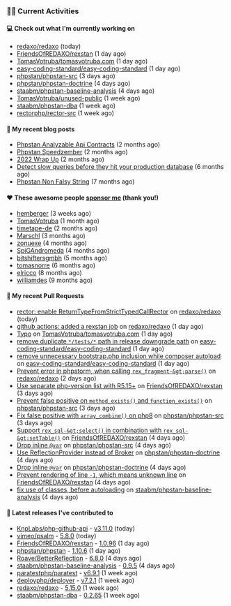 ### 👨‍💻 Current Activities


#### 💻 Check out what I'm currently working on

- [redaxo/redaxo](https://github.com/redaxo/redaxo) (today)
- [FriendsOfREDAXO/rexstan](https://github.com/FriendsOfREDAXO/rexstan) (1 day ago)
- [TomasVotruba/tomasvotruba.com](https://github.com/TomasVotruba/tomasvotruba.com) (1 day ago)
- [easy-coding-standard/easy-coding-standard](https://github.com/easy-coding-standard/easy-coding-standard) (1 day ago)
- [phpstan/phpstan-src](https://github.com/phpstan/phpstan-src) (3 days ago)
- [phpstan/phpstan-doctrine](https://github.com/phpstan/phpstan-doctrine) (4 days ago)
- [staabm/phpstan-baseline-analysis](https://github.com/staabm/phpstan-baseline-analysis) (4 days ago)
- [TomasVotruba/unused-public](https://github.com/TomasVotruba/unused-public) (1 week ago)
- [staabm/phpstan-dba](https://github.com/staabm/phpstan-dba) (1 week ago)
- [rectorphp/rector-src](https://github.com/rectorphp/rector-src) (1 week ago)


#### 📜 My recent blog posts

- [Phpstan Analyzable Api Contracts](https://staabm.github.io/2022/12/29/phpstan-analyzable-api-contracts.html) (2 months ago)
- [Phpstan Speedzember](https://staabm.github.io/2022/12/23/phpstan-speedzember.html) (2 months ago)
- [2022 Wrap Up](https://staabm.github.io/2022/12/20/2022-wrap-up.html) (2 months ago)
- [Detect slow queries before they hit your production database](https://staabm.github.io/2022/08/16/phpstan-dba-query-plan-analysis.html) (6 months ago)
- [Phpstan Non Falsy String](https://staabm.github.io/2022/08/11/phpstan-non-falsy-string.html) (7 months ago)


#### ❤️ These awesome people [sponsor me](https://github.com/sponsors/staabm) (thank you!)

- [hemberger](https://github.com/hemberger) (3 weeks ago)
- [TomasVotruba](https://github.com/TomasVotruba) (1 month ago)
- [timetape-de](https://github.com/timetape-de) (2 months ago)
- [Marschl](https://github.com/Marschl) (3 months ago)
- [zonuexe](https://github.com/zonuexe) (4 months ago)
- [SpiGAndromeda](https://github.com/SpiGAndromeda) (4 months ago)
- [bitshiftersgmbh](https://github.com/bitshiftersgmbh) (5 months ago)
- [tomasnorre](https://github.com/tomasnorre) (6 months ago)
- [elricco](https://github.com/elricco) (8 months ago)
- [williamdes](https://github.com/williamdes) (9 months ago)


#### 🔨 My recent Pull Requests

- [rector: enable ReturnTypeFromStrictTypedCallRector](https://github.com/redaxo/redaxo/pull/5630) on [redaxo/redaxo](https://github.com/redaxo/redaxo) (today)
- [github actions: added a rexstan job](https://github.com/redaxo/redaxo/pull/5629) on [redaxo/redaxo](https://github.com/redaxo/redaxo) (1 day ago)
- [Typo](https://github.com/TomasVotruba/tomasvotruba.com/pull/1391) on [TomasVotruba/tomasvotruba.com](https://github.com/TomasVotruba/tomasvotruba.com) (1 day ago)
- [remove duplicate `*/tests/*` path in release downgrade path](https://github.com/easy-coding-standard/easy-coding-standard/pull/67) on [easy-coding-standard/easy-coding-standard](https://github.com/easy-coding-standard/easy-coding-standard) (1 day ago)
- [remove unnecessary bootstrap.php inclusion while composer autoload](https://github.com/easy-coding-standard/easy-coding-standard/pull/66) on [easy-coding-standard/easy-coding-standard](https://github.com/easy-coding-standard/easy-coding-standard) (1 day ago)
- [Prevent error in phpstorm, when calling `rex_fragment-&gt;parse()`](https://github.com/redaxo/redaxo/pull/5628) on [redaxo/redaxo](https://github.com/redaxo/redaxo) (2 days ago)
- [Use separate php-version list with R5.15&#43;](https://github.com/FriendsOfREDAXO/rexstan/pull/381) on [FriendsOfREDAXO/rexstan](https://github.com/FriendsOfREDAXO/rexstan) (3 days ago)
- [Prevent false positive on `method_exists()` and `function_exists()`](https://github.com/phpstan/phpstan-src/pull/2277) on [phpstan/phpstan-src](https://github.com/phpstan/phpstan-src) (3 days ago)
- [Fix false positive with `array_combine()` on php8](https://github.com/phpstan/phpstan-src/pull/2276) on [phpstan/phpstan-src](https://github.com/phpstan/phpstan-src) (3 days ago)
- [Support `rex_sql-&gt;select()` in combination with `rex_sql-&gt;setTable()`](https://github.com/FriendsOfREDAXO/rexstan/pull/378) on [FriendsOfREDAXO/rexstan](https://github.com/FriendsOfREDAXO/rexstan) (4 days ago)
- [Drop inline `@var`](https://github.com/phpstan/phpstan-src/pull/2275) on [phpstan/phpstan-src](https://github.com/phpstan/phpstan-src) (4 days ago)
- [Use ReflectionProvider instead of Broker](https://github.com/phpstan/phpstan-doctrine/pull/431) on [phpstan/phpstan-doctrine](https://github.com/phpstan/phpstan-doctrine) (4 days ago)
- [Drop inline `@var`](https://github.com/phpstan/phpstan-doctrine/pull/430) on [phpstan/phpstan-doctrine](https://github.com/phpstan/phpstan-doctrine) (4 days ago)
- [Prevent rendering of line `-1`, which means unknown line](https://github.com/FriendsOfREDAXO/rexstan/pull/376) on [FriendsOfREDAXO/rexstan](https://github.com/FriendsOfREDAXO/rexstan) (4 days ago)
- [fix use of classes, before autoloading](https://github.com/staabm/phpstan-baseline-analysis/pull/104) on [staabm/phpstan-baseline-analysis](https://github.com/staabm/phpstan-baseline-analysis) (4 days ago)


#### 🔭 Latest releases I've contributed to

- [KnpLabs/php-github-api](https://github.com/KnpLabs/php-github-api) - [v3.11.0](https://github.com/KnpLabs/php-github-api/releases/tag/v3.11.0) (today)
- [vimeo/psalm](https://github.com/vimeo/psalm) - [5.8.0](https://github.com/vimeo/psalm/releases/tag/5.8.0) (today)
- [FriendsOfREDAXO/rexstan](https://github.com/FriendsOfREDAXO/rexstan) - [1.0.96](https://github.com/FriendsOfREDAXO/rexstan/releases/tag/1.0.96) (1 day ago)
- [phpstan/phpstan](https://github.com/phpstan/phpstan) - [1.10.6](https://github.com/phpstan/phpstan/releases/tag/1.10.6) (1 day ago)
- [Roave/BetterReflection](https://github.com/Roave/BetterReflection) - [6.8.0](https://github.com/Roave/BetterReflection/releases/tag/6.8.0) (4 days ago)
- [staabm/phpstan-baseline-analysis](https://github.com/staabm/phpstan-baseline-analysis) - [0.9.5](https://github.com/staabm/phpstan-baseline-analysis/releases/tag/0.9.5) (4 days ago)
- [paratestphp/paratest](https://github.com/paratestphp/paratest) - [v6.9.1](https://github.com/paratestphp/paratest/releases/tag/v6.9.1) (1 week ago)
- [deployphp/deployer](https://github.com/deployphp/deployer) - [v7.2.1](https://github.com/deployphp/deployer/releases/tag/v7.2.1) (1 week ago)
- [redaxo/redaxo](https://github.com/redaxo/redaxo) - [5.15.0](https://github.com/redaxo/redaxo/releases/tag/5.15.0) (1 week ago)
- [staabm/phpstan-dba](https://github.com/staabm/phpstan-dba) - [0.2.65](https://github.com/staabm/phpstan-dba/releases/tag/0.2.65) (1 week ago)

